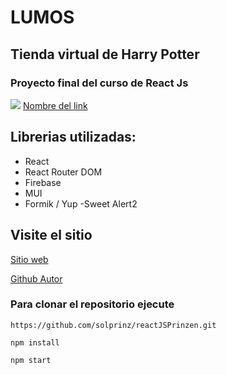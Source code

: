 # LUMOS

## Tienda virtual de Harry Potter

### Proyecto final del curso de React Js

![](https://res.cloudinary.com/diiphots8/image/upload/v1689343318/HarryP_dzesvo.png)
[Nombre del link](link)

## Librerias utilizadas:

- React
- React Router DOM
- Firebase
- MUI
- Formik / Yup
  -Sweet Alert2

## Visite el sitio

[Sitio web]()

[Github Autor](https://github.com/solprinz)

### Para clonar el repositorio ejecute

```
https://github.com/solprinz/reactJSPrinzen.git

npm install

npm start
```
